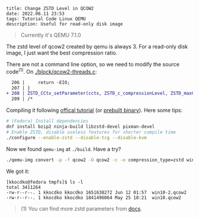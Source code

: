 ```
title: Change ZSTD Level in QCOW2
date: 2022.06.11 23:53
tags: Tutorial Code Linux QEMU
description: Useful for read-only disk image
```

> Currently it's QEMU 7.1.0

The zstd level of qcow2 created by qemu is always 3. For a read-only disk image, I just want the best compression ratio.

There are not a command line option, so we need to modify the source code<sup>(1)</sup>. On [./block/qcow2-threads.c](https://github.com/qemu/qemu/blob/v7.1.0/block/qcow2-threads.c#L203-L209):

```diff
  206 |     return -EIO;
  207 | }
+ 208 | ZSTD_CCtx_setParameter(cctx, ZSTD_c_compressionLevel, ZSTD_maxCLevel());
  209 | /*
```

Compiling it following [offical tutorial](https://www.qemu.org/download/) (or [prebuilt binary](https://github.com/kkocdko/kblog/releases/download/simple_storage/qemu-img-zstd-extreme.zip)). Here some tips:

```sh
# (Fedora) Install dependencies
dnf install bzip2 ninja-build libzstd-devel pixman-devel
# Enable ZSTD, disable useless features for shorter compile time
./configure --enable-zstd --disable-tcg --disable-kvm
```

Now we found `qemu-img` at `./build`. Have a try?

```sh
./qemu-img convert -p -f qcow2 -O qcow2 -c -o compression_type=zstd win10.qcow2 win10-2.qcow2
```

We got it:

```
[kkocdko@fedora tmpfs]$ ls -l
total 3411264
-rw-r--r--. 1 kkocdko kkocdko 1651638272 Jun 12 01:57  win10-2.qcow2
-rw-r--r--. 1 kkocdko kkocdko 1841496064 May 25 18:21  win10.qcow2
```

> (1) You can find more zstd parameters from [docs](https://zstd.docsforge.com/dev/api/ZSTD_cParameter/).

